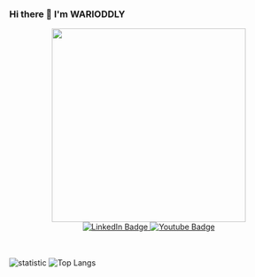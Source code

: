 ### Hi there 👋 I'm WARIODDLY

<!--
**warioddly/warioddly** is a ✨ _special_ ✨ repository because its `README.md` (this file) appears on your GitHub profile.

Here are some ideas to get you started:

- 🔭 I’m currently working on ...
- 🌱 I’m currently learning ...
- 👯 I’m looking to collaborate on ...
- 🤔 I’m looking for help with ...
- 💬 Ask me about ...
- 📫 How to reach me: ...
- 😄 Pronouns: ...
- ⚡ Fun fact: ...
-->

<div id="header" align="center">
  <img src="https://media.giphy.com/media/bJ4TVNYNUympPgcpem/giphy.gif" width="350"/>
</div>
  
<div id="badges" align="center">
   <a href="https://www.linkedin.com/in/warioddly/" target="_blank">
      <img src="https://img.shields.io/badge/LinkedIn-blue?logo=linkedin&logoColor=white" alt="LinkedIn Badge"/>
  </a>
  <a href="https://www.instagram.com/godofimo" target="_blank">
      <img src="https://img.shields.io/badge/instagram-grey?logo=instagram&logoColor=white" alt="Youtube Badge"/>
  </a>
</div>

<br />
<br />

![statistic](https://github-readme-stats.vercel.app/api?username=warioddly&&show_icons=true&&theme=tokyonight)
![Top Langs](https://github-readme-stats.vercel.app/api/top-langs/?username=warioddly&layout=compact)
